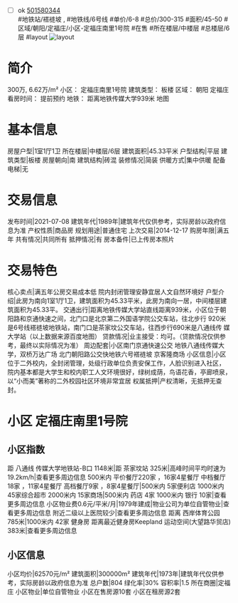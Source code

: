 - [ ] ok [501580344](https://bj.5i5j.com/ershoufang/501580344.html)  
 #地铁站/褡裢坡 ,  #地铁线/6号线
#单价/6-8 #总价/300-315 #面积/45-50   #区域/朝阳/定福庄/小区-定福庄南里1号院 #在售 #所在楼层/中楼层 #总楼层/6层 #layout 
![layout](http://image2a.5i5j.com/bdir/layout/164042.jpg_P5.jpg) 
# 简介 
 300万,  6.62万/m² 
小区： 定福庄南里1号院
建筑类型： 板楼
区域： 朝阳 定福庄
看房时间： 提前预约
地铁： 距离地铁传媒大学939米 地图
# 基本信息 
 房屋户型|1室1厅1卫
所在楼层|中楼层/6层
建筑面积|45.33平米
户型结构|平层
建筑类型|板楼
房屋朝向|南
建筑结构|砖混
装修情况|简装
供暖方式|集中供暖
配备电梯|无
# 交易信息 
 发布时间|2021-07-08
建筑年代|1989年|建筑年代仅供参考，实际房龄以政府信息为准
产权性质|商品房
规划用途|普通住宅
上次交易|2014-12-17
购房年限|满五年
共有情况|共同所有
抵押情况|有
房本备件|已上传房本照片
# 交易特色 
 核心卖点|满五年公房交易成本低 院内封闭管理安静宜居人文自然环境好
户型介绍|此房为南向1室1厅1卫，建筑面积为45.33平米，此房为南向一居，中间楼层建筑面积为45.33平。
交通出行|距离地铁传媒大学站直线距离939米，小区位于朝阳路和京通快速之间，北门口是北京第二外国语学院公交车站，往北步行 920米是6号线褡裢坡地铁站，南门口是茶家坟公交车站，往西步行690米是八通线传 媒大学站（以上数据来源百度地图）
贷款情况|业主接受：均可。（贷款情况仅供参考，最终以实际情况为准）
周边配套|小区南门京通快速公交 地铁八通线传媒大学，双桥万达广场 北门朝阳路公交快地铁六号褡裢坡 京客隆商场
小区信息|小区位于二外校内，全封闭管理，处级行政单位负责安保工作，人脸识别进入社区， 院内基本都是大学生和校内职工人文环境很好，绿树成荫，鸟语花香，亭廊喷泉， 以“小而美”著称的二外校园社区环境非常宜居
权属抵押|产权清晰，无抵押无查封。
# 小区 定福庄南里1号院
## 小区指数 
 距 八通线 传媒大学地铁站-B口 1148米|距 茶家坟站 325米|高峰时间平均时速为19.2km/h|查看更多周边信息
500米内 平价餐厅220家 ，16家4星餐厅
中档餐厅18家 ，11家4星餐厅
高档餐厅9家 ，8家4星餐厅|500米内 5家便利店
1000米内 45家综合超市
2000米内 15家商场|500米内 药店 4家
1000米内 银行 10家|查看更多周边信息
小区物业费0.6元/平米/月|1979年建成|物业公司为单位自管物业|查看更多周边信息
附近二级以上医院较少|查看更多周边信息
距离 西岸体育公园 785米|1000米内 42家 健身房
距离最近健身房Keepland 运动空间(大望路华贸店) 383米|查看更多周边信息
## 小区信息 
 小区均价|62570元/m²
建筑面积|300000m²
建筑年代|1973年|建筑年代仅供参考，实际房龄以政府信息为准
总户数|804
绿化率|30%
容积率|1.5
所在商圈|定福庄
小区物业|单位自管物业
小区在售房源10套
小区在租房源2套
